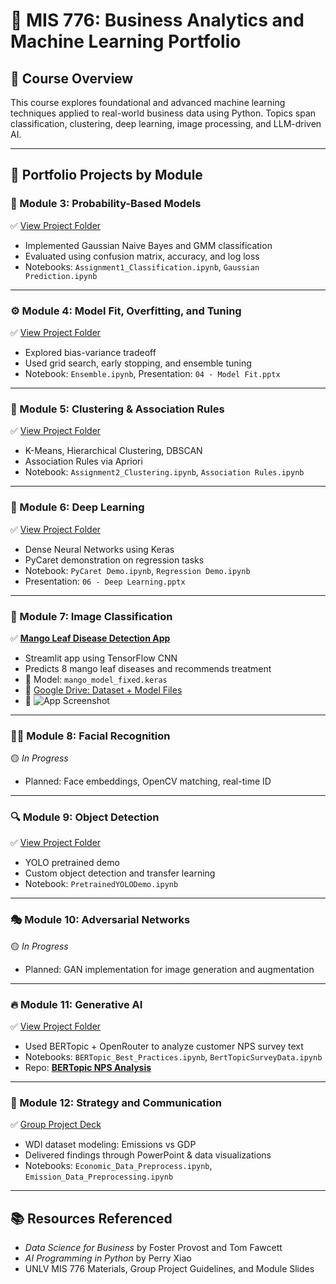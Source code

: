 # 🤖 MIS 776: Business Analytics and Machine Learning Portfolio


## 📘 Course Overview

This course explores foundational and advanced machine learning techniques applied to real-world business data using Python. Topics span classification, clustering, deep learning, image processing, and LLM-driven AI.

---

## 📂 Portfolio Projects by Module

### 🫮 Module 3: Probability-Based Models  
✅ [View Project Folder](https://github.com/zacharyallen66/mis776-machine-learning/tree/main/Module%203%20Probability%20based%20Models)  
- Implemented Gaussian Naive Bayes and GMM classification  
- Evaluated using confusion matrix, accuracy, and log loss  
- Notebooks: `Assignment1_Classification.ipynb`, `Gaussian Prediction.ipynb`  

---

### ⚙️ Module 4: Model Fit, Overfitting, and Tuning  
✅ [View Project Folder](https://github.com/zacharyallen66/mis776-machine-learning/blob/main/Module4_ModelFit)  
- Explored bias-variance tradeoff  
- Used grid search, early stopping, and ensemble tuning  
- Notebook: `Ensemble.ipynb`, Presentation: `04 - Model Fit.pptx`  

---

### 🧵 Module 5: Clustering & Association Rules  
✅ [View Project Folder](./Module5_Clustering)  
- K-Means, Hierarchical Clustering, DBSCAN  
- Association Rules via Apriori  
- Notebook: `Assignment2_Clustering.ipynb`, `Association Rules.ipynb`  

---

### 🧬 Module 6: Deep Learning  
✅ [View Project Folder](./Module6_DeepLearning)  
- Dense Neural Networks using Keras  
- PyCaret demonstration on regression tasks  
- Notebook: `PyCaret Demo.ipynb`, `Regression Demo.ipynb`  
- Presentation: `06 - Deep Learning.pptx`  

---

### 🌿 Module 7: Image Classification  
✅ **[Mango Leaf Disease Detection App](https://github.com/zacharyallen66/mango-disease-app)**  
- Streamlit app using TensorFlow CNN  
- Predicts 8 mango leaf diseases and recommends treatment  
- 🧠 Model: `mango_model_fixed.keras`  
- 🔗 [Google Drive: Dataset + Model Files](https://drive.google.com/drive/folders/1kFK9Vu5M1jHPjHA3hrTxJG3SwX5lsYZ5?usp=sharing)  
- 📸 ![App Screenshot](./media/mango_app.png)

---

### 😶‍🌫️ Module 8: Facial Recognition  
🟡 *In Progress*  
- Planned: Face embeddings, OpenCV matching, real-time ID

---

### 🔍 Module 9: Object Detection  
✅ [View Project Folder](./Module9_ObjectDetection)  
- YOLO pretrained demo  
- Custom object detection and transfer learning  
- Notebook: `PretrainedYOLODemo.ipynb`

---

### 🎭 Module 10: Adversarial Networks  
🟡 *In Progress*  
- Planned: GAN implementation for image generation and augmentation

---

### 🔥 Module 11: Generative AI  
✅ [View Project Folder](./Module11_LLM)  
- Used BERTopic + OpenRouter to analyze customer NPS survey text  
- Notebooks: `BERTopic_Best_Practices.ipynb`, `BertTopicSurveyData.ipynb`  
- Repo: **[BERTopic NPS Analysis](https://github.com/zacharyallen66/bertopic-nps)**

---

### 🧾 Module 12: Strategy and Communication  
✅ [Group Project Deck](./Module12_BusinessPresentation/12%20-%20Strategy%20and%20Comnunications.pptx)  
- WDI dataset modeling: Emissions vs GDP  
- Delivered findings through PowerPoint & data visualizations  
- Notebooks: `Economic_Data_Preprocess.ipynb`, `Emission_Data_Preprocessing.ipynb`

---

## 📚 Resources Referenced

- *Data Science for Business* by Foster Provost and Tom Fawcett  
- *AI Programming in Python* by Perry Xiao  
- UNLV MIS 776 Materials, Group Project Guidelines, and Module Slides
